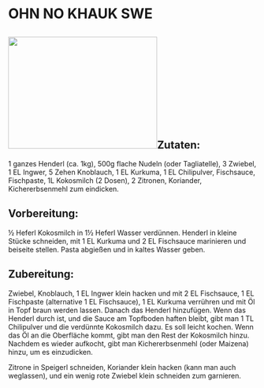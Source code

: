 # OHN NO KHAUK SWE

## <img src="Pictures/10000000000002B50000020876D46BEC170FF306.jpg" style="width:8.001cm;height:6.004cm" />Zutaten:

1 ganzes Henderl (ca. 1kg), 500g flache Nudeln (oder Tagliatelle), 3
Zwiebel, 1 EL Ingwer, 5 Zehen Knoblauch, 1 EL Kurkuma, 1 EL Chilipulver,
Fischsauce, Fischpaste, 1L Kokosmilch (2 Dosen), 2 Zitronen, Koriander,
Kichererbsenmehl zum eindicken.

## Vorbereitung:

½ Heferl Kokosmilch in 1½ Heferl Wasser verdünnen. Henderl in kleine
Stücke schneiden, mit 1 EL Kurkuma und 2 EL Fischsauce marinieren und
beiseite stellen. Pasta abgießen und in kaltes Wasser geben.

## Zubereitung:

Zwiebel, Knoblauch, 1 EL Ingwer klein hacken und mit 2 EL Fischsauce, 1
EL Fischpaste (alternative 1 EL Fischsauce), 1 EL Kurkuma verrühren und
mit Öl in Topf braun werden lassen. Danach das Henderl hinzufügen. Wenn
das Henderl durch ist, und die Sauce am Topfboden haften bleibt, gibt
man 1 TL Chilipulver und die verdünnte Kokosmilch dazu. Es soll leicht
kochen. Wenn das Öl an die Oberfläche kommt, gibt man den Rest der
Kokosmilch hinzu. Nachdem es wieder aufkocht, gibt man Kichererbsenmehl
(oder Maizena) hinzu, um es einzudicken.

Zitrone in Speigerl schneiden, Koriander klein hacken (kann man auch
weglassen), und ein wenig rote Zwiebel klein schneiden zum garnieren.

